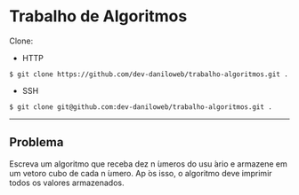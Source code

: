 # Trabalho de Algoritmos

Clone:

* HTTP
```
$ git clone https://github.com/dev-daniloweb/trabalho-algoritmos.git .
```

* SSH
```
$ git clone git@github.com:dev-daniloweb/trabalho-algoritmos.git .
```
---

## Problema

Escreva um algoritmo que receba dez n ́umeros do usu ́ario e armazene em um vetoro cubo de cada n ́umero. Ap ́os isso, o algoritmo deve imprimir todos os valores armazenados.
